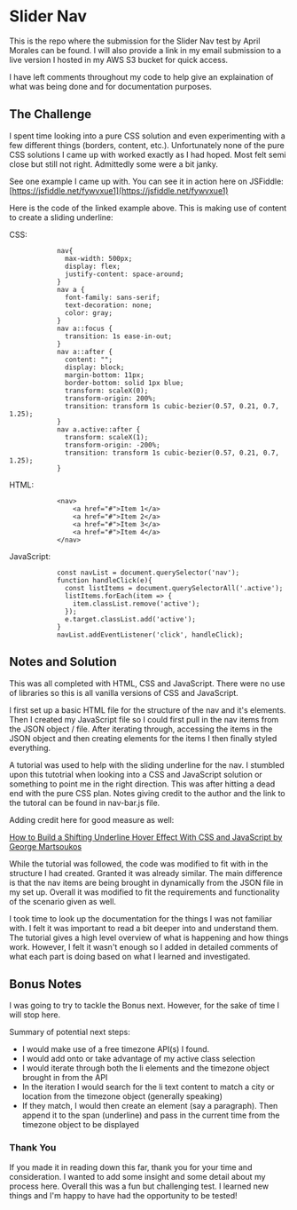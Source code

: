 # Slider Nav

This is the repo where the submission for the Slider Nav test by April Morales can be found. I will also provide a link in my email submission to a live version I hosted in my AWS S3 bucket for quick access. 

I have left comments throughout my code to help give an explaination of what was being done and for documentation purposes.

## The Challenge

I spent time looking into a pure CSS solution and even experimenting with a few different things (borders, content, etc.). Unfortunately none of the pure CSS solutions I came up with worked exactly as I had hoped. Most felt semi close but still not right. Admittedly some were a bit janky.

See one example I came up with. You can see it in action here on JSFiddle: [https://jsfiddle.net/fywvxue1](https://jsfiddle.net/fywvxue1)

Here is the code of the linked example above. This is making use of content to create a sliding underline:

CSS:

                nav{
                  max-width: 500px;
                  display: flex;
                  justify-content: space-around;
                }
                nav a {
                  font-family: sans-serif;
                  text-decoration: none;
                  color: gray;
                }
                nav a::focus {
                  transition: 1s ease-in-out;
                }
                nav a::after {
                  content: "";
                  display: block;
                  margin-bottom: 11px;
                  border-bottom: solid 1px blue;
                  transform: scaleX(0);
                  transform-origin: 200%;
                  transition: transform 1s cubic-bezier(0.57, 0.21, 0.7, 1.25);
                }
                nav a.active::after {
                  transform: scaleX(1);
                  transform-origin: -200%;
                  transition: transform 1s cubic-bezier(0.57, 0.21, 0.7, 1.25);
                }

HTML:

                <nav>
                    <a href="#">Item 1</a>
                    <a href="#">Item 2</a>
                    <a href="#">Item 3</a>
                    <a href="#">Item 4</a>
                </nav>

JavaScript:

                const navList = document.querySelector('nav');
                function handleClick(e){
                  const listItems = document.querySelectorAll('.active');
                  listItems.forEach(item => {
                    item.classList.remove('active');
                  });
                  e.target.classList.add('active');
                }
                navList.addEventListener('click', handleClick);
                
## Notes and Solution

This was all completed with HTML, CSS and JavaScript. There were no use of libraries so this is all vanilla versions of CSS and JavaScript.

I first set up a basic HTML file for the structure of the nav and it's elements. Then I created my JavaScript file so I could first pull in the nav items from the JSON object / file. After iterating through, accessing the items in the JSON object and then creating elements for the items I then finally styled everything.

A tutorial was used to help with the sliding underline for the nav. I stumbled upon this tutotrial when looking into a CSS and JavaScript solution or something to point me in the right direction. This was after hitting a dead end with the pure CSS plan. Notes giving credit to the author and the link to the tutoral can be found in nav-bar.js file.

Adding credit here for good measure as well: 

[How to Build a Shifting Underline Hover Effect With CSS and JavaScript by George Martsoukos](https://webdesign.tutsplus.com/tutorials/how-to-build-a-shifting-underline-hover-effect-with-css-and-javascript--cms-28510)

While the tutorial was followed, the code was modified to fit with in the structure I had created. Granted it was already similar. The main difference is that the nav items are being brought in dynamically from the JSON file in my set up. Overall it was modified to fit the requirements and functionality of the scenario given as well.

I took time to look up the documentation for the things I was not familiar with. I felt it was important to read a bit deeper into and understand them. The tutorial gives a high level overview of what is happening and how things work. However, I felt it wasn't enough so I added in detailed comments of what each part is doing based on what I learned and investigated.

## Bonus Notes
I was going to try to tackle the Bonus next. However, for the sake of time I will stop here. 

Summary of potential next steps: 

- I would make use of a free timezone API(s) I found. 
- I would add onto or take advantage of my active class selection
- I would iterate through both the li elements and the timezone object brought in from the API
- In the iteration I would search for the li text content to match a city or location from the timezone object (generally speaking)
- If they match, I would then create an element (say a paragraph). Then append it to the span (underline) and pass in the current time from the timezone object to be displayed

### Thank You

If you made it in reading down this far, thank you for your time and consideration. I wanted to add some insight and some detail about my process here. Overall this was a fun but challenging test. I learned new things and I'm happy to have had the opportunity to be tested!
